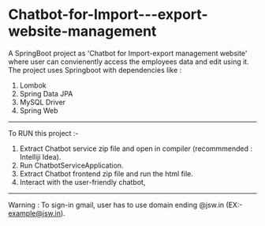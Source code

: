 # Chatbot-for-Import---export-website-management
A SpringBoot project as 'Chatbot for Import-export management website' where user can convienently access the employees data and edit using it. 
The project uses Springboot with dependencies like : 
1) Lombok
2) Spring Data JPA
3) MySQL Driver
4) Spring Web 
----------------------
To RUN this project :-
1) Extract Chatbot service zip file and open in compiler (recommmended : Intelliji Idea).
2) Run ChatbotServiceApplication.
3) Extract Chatbot frontend zip file and run the html file.
4) Interact with the user-friendly chatbot,
----------------------
Warning : To sign-in gmail, user has to use domain ending @jsw.in (EX:- example@jsw.in).
